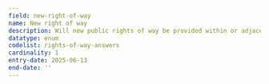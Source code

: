 ```yaml
---
field: new-right-of-way
name: New right of way
description: Will new public rights of way be provided within or adjacent to the site
datatype: enum
codelist: rights-of-way-answers
cardinality: 1
entry-date: 2025-06-13
end-date: ''
---
```

